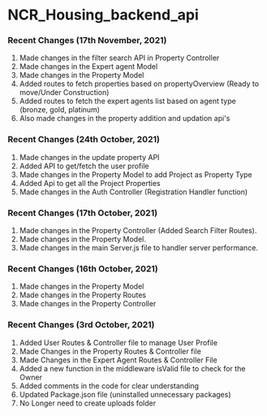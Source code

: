 # NCR_Housing_backend_api

### Recent Changes (17th November, 2021)
1. Made changes in the filter search API in Property Controller
2. Made changes in the Expert agent Model
3. Made changes in the Property Model
4. Added routes to fetch properties based on propertyOverview (Ready to move/Under Construction)
5. Added routes to fetch the expert agents list based on agent type (bronze, gold, platinum)
6. Also made changes in the property addition and updation api's

### Recent Changes (24th October, 2021)
1. Made changes in the update property API
2. Added API to get/fetch the user profile
3. Made changes in the Property Model to add Project as Property Type
4. Added Api to get all the Project Properties
5. Made changes in the Auth Controller (Registration Handler function)

### Recent Changes (17th October, 2021)
1. Made changes in the Property Controller (Added Search Filter Routes).
2. Made changes in the Property Model.
3. Made changes in the main Server.js file to handler server performance.

### Recent Changes (16th October, 2021)
1. Made changes in the Property Model
2. Made changes in the Property Routes
3. Made changes in the Property Controller

### Recent Changes (3rd October, 2021)
1. Added User Routes & Controller file to manage User Profile
2. Made Changes in the Property Routes & Controller file
3. Made Changes in the Expert Agent Routes & Controller File
4. Added a new function in the middleware isValid file to check for the Owner
5. Added comments in the code for clear understanding
6. Updated Package.json file (uninstalled unnecessary packages)
7. No Longer need to create uploads folder
